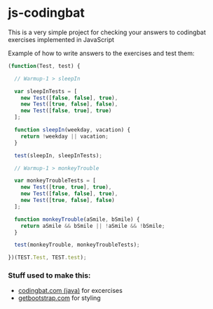 # js-codingbat

This is a very simple project for checking your answers to codingbat exercises implemented in JavaScript

Example of how to write answers to the exercises and test them:

```javascript
(function(Test, test) {

  // Warmup-1 > sleepIn

  var sleepInTests = [
    new Test([false, false], true),
    new Test([true, false], false),
    new Test([false, true], true)
  ];

  function sleepIn(weekday, vacation) {
    return !weekday || vacation;
  }

  test(sleepIn, sleepInTests);

  // Warmup-1 > monkeyTrouble

  var monkeyTroubleTests = [
    new Test([true, true], true),
    new Test([false, false], true),
    new Test([true, false], false)
  ];

  function monkeyTrouble(aSmile, bSmile) {
    return aSmile && bSmile || !aSmile && !bSmile;
  }

  test(monkeyTrouble, monkeyTroubleTests);

})(TEST.Test, TEST.test);
```

### Stuff used to make this:

 * [codingbat.com (java)](http://codingbat.com/java) for excercises
 * [getbootstrap.com](http://getbootstrap.com/) for styling
